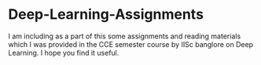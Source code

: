 # Deep-Learning-Assignments
I am including as a part of this some assignments and reading materials which I was provided in the CCE semester course by IISc banglore on Deep Learning. I hope you find it useful.
